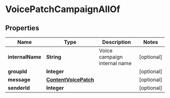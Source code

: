 

# VoicePatchCampaignAllOf


## Properties

| Name | Type | Description | Notes |
|------------ | ------------- | ------------- | -------------|
|**internalName** | **String** | Voice campaign internal name |  [optional] |
|**groupId** | **Integer** |  |  [optional] |
|**message** | [**ContentVoicePatch**](ContentVoicePatch.md) |  |  [optional] |
|**senderId** | **Integer** |  |  [optional] |



